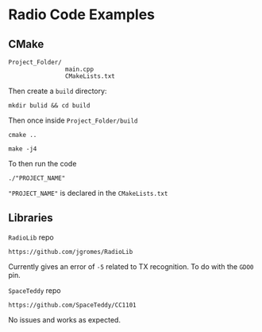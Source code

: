 # Radio Code Examples


## CMake
```
Project_Folder/
                main.cpp
                CMakeLists.txt
```
Then create a `build` directory:

```
mkdir bulid && cd build
```

Then once inside `Project_Folder/build`

```
cmake ..

make -j4
```

To then run the code
```
./"PROJECT_NAME"
```
`"PROJECT_NAME"` is declared in the `CMakeLists.txt`

## Libraries
`RadioLib` repo
```
https://github.com/jgromes/RadioLib
```
Currently gives an error of `-5` related to TX recognition. To do with the `GDO0` pin.

`SpaceTeddy` repo 
```
https://github.com/SpaceTeddy/CC1101
```
No issues and works as expected.
